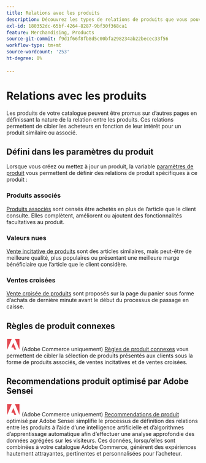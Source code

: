```yaml
---
title: Relations avec les produits
description: Découvrez les types de relations de produits que vous pouvez utiliser pour promouvoir des produits auprès d’acheteurs ciblés.
exl-id: 180352dc-65bf-4264-8287-9bf30f368ca1
feature: Merchandising, Products
source-git-commit: f9d1f66f8fb8d5c00bfa298234ab22becec33f56
workflow-type: tm+mt
source-wordcount: '253'
ht-degree: 0%

---
```


# Relations avec les produits

Les produits de votre catalogue peuvent être promus sur d’autres pages en définissant la nature de la relation entre les produits. Ces relations permettent de cibler les acheteurs en fonction de leur intérêt pour un produit similaire ou associé.

## Défini dans les paramètres du produit

Lorsque vous créez ou mettez à jour un produit, la variable [paramètres de produit](../catalog/product-create.md#product-settings) vous permettent de définir des relations de produit spécifiques à ce produit :

### Produits associés

[Produits associés](../catalog/related-products-up-sells-cross-sells.md#related-products) sont censés être achetés en plus de l’article que le client consulte. Elles complètent, améliorent ou ajoutent des fonctionnalités facultatives au produit.

### Valeurs nues

[Vente incitative de produits](../catalog/related-products-up-sells-cross-sells.md#up-sells) sont des articles similaires, mais peut-être de meilleure qualité, plus populaires ou présentant une meilleure marge bénéficiaire que l’article que le client considère.

### Ventes croisées

[Vente croisée de produits](../catalog/related-products-up-sells-cross-sells.md#cross-sells) sont proposés sur la page du panier sous forme d’achats de dernière minute avant le début du processus de passage en caisse.

## Règles de produit connexes

![Adobe Commerce](../assets/adobe-logo.svg) (Adobe Commerce uniquement) [Règles de produit connexes](product-related-rules.md) vous permettent de cibler la sélection de produits présentés aux clients sous la forme de produits associés, de ventes incitatives et de ventes croisées.

## Recommendations produit optimisé par Adobe Sensei

![Adobe Commerce](../assets/adobe-logo.svg) (Adobe Commerce uniquement) [Recommendations de produit](https://experienceleague.adobe.com/docs/commerce-merchant-services/product-recommendations/overview.html) optimisé par Adobe Sensei simplifie le processus de définition des relations entre les produits à l’aide d’une intelligence artificielle et d’algorithmes d’apprentissage automatique afin d’effectuer une analyse approfondie des données agrégées sur les visiteurs. Ces données, lorsqu’elles sont combinées à votre catalogue Adobe Commerce, génèrent des expériences hautement attrayantes, pertinentes et personnalisées pour l’acheteur.
